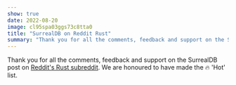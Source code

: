 ```yaml
---
show: true
date: 2022-08-20
image: cl95spa03ggs73c8tta0
title: "SurrealDB on Reddit Rust"
summary: "Thank you for all the comments, feedback and support on the SurrealDB post on Reddit's Rust subreddit. We are honoured to have made the 🔥 'Hot' list."
---
```


Thank you for all the comments, feedback and support on the SurrealDB post on [Reddit's Rust subreddit](https://www.reddit.com/r/rust/). We are honoured to have made the 🔥 'Hot' list.